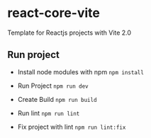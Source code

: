 # react-core-vite

Template for Reactjs projects with Vite 2.0

## Run project

- Install node modules with npm
`npm install`

- Run Project
`npm run dev`

- Create Build
`npm run build`

- Run lint
`npm run lint`

- Fix project with lint
`npm run lint:fix`